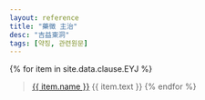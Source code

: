 ```yaml
---
layout: reference
title: "藥徵 主治"
desc: "吉益東洞"
tags: [약징, 관련원문]
---
```


{% for item in site.data.clause.EYJ %}
> [{{ item.name }}]({{site.herburl}}/{{item.name_kr}}) {{ item.text }}
{% endfor %}
